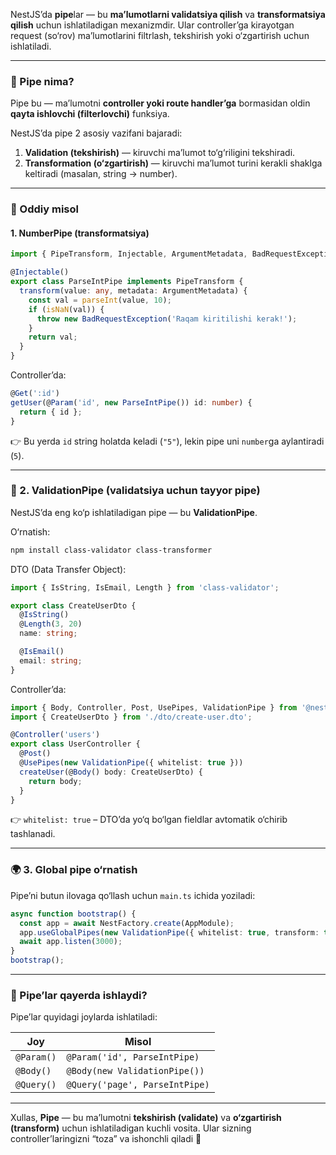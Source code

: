 NestJS’da **pipe**lar — bu **ma’lumotlarni validatsiya qilish** va **transformatsiya qilish** uchun ishlatiladigan mexanizmdir.
Ular controller’ga kirayotgan request (so‘rov) ma’lumotlarini filtrlash, tekshirish yoki o‘zgartirish uchun ishlatiladi.

---

### 🧠 Pipe nima?

Pipe bu — ma’lumotni **controller yoki route handler’ga** bormasidan oldin **qayta ishlovchi (filterlovchi)** funksiya.

NestJS’da pipe 2 asosiy vazifani bajaradi:

1. **Validation (tekshirish)** — kiruvchi ma’lumot to‘g‘riligini tekshiradi.
2. **Transformation (o‘zgartirish)** — kiruvchi ma’lumot turini kerakli shaklga keltiradi (masalan, string → number).

---

### 🧩 Oddiy misol

#### 1. NumberPipe (transformatsiya)

```typescript
import { PipeTransform, Injectable, ArgumentMetadata, BadRequestException } from '@nestjs/common';

@Injectable()
export class ParseIntPipe implements PipeTransform {
  transform(value: any, metadata: ArgumentMetadata) {
    const val = parseInt(value, 10);
    if (isNaN(val)) {
      throw new BadRequestException('Raqam kiritilishi kerak!');
    }
    return val;
  }
}
```

Controller’da:

```typescript
@Get(':id')
getUser(@Param('id', new ParseIntPipe()) id: number) {
  return { id };
}
```

👉 Bu yerda `id` string holatda keladi (`"5"`), lekin pipe uni `number`ga aylantiradi (`5`).

---

### 🧾 2. ValidationPipe (validatsiya uchun tayyor pipe)

NestJS’da eng ko‘p ishlatiladigan pipe — bu **ValidationPipe**.

O‘rnatish:

```bash
npm install class-validator class-transformer
```

DTO (Data Transfer Object):

```typescript
import { IsString, IsEmail, Length } from 'class-validator';

export class CreateUserDto {
  @IsString()
  @Length(3, 20)
  name: string;

  @IsEmail()
  email: string;
}
```

Controller’da:

```typescript
import { Body, Controller, Post, UsePipes, ValidationPipe } from '@nestjs/common';
import { CreateUserDto } from './dto/create-user.dto';

@Controller('users')
export class UserController {
  @Post()
  @UsePipes(new ValidationPipe({ whitelist: true }))
  createUser(@Body() body: CreateUserDto) {
    return body;
  }
}
```

👉 `whitelist: true` – DTO’da yo‘q bo‘lgan fieldlar avtomatik o‘chirib tashlanadi.

---

### 🌍 3. Global pipe o‘rnatish

Pipe’ni butun ilovaga qo‘llash uchun `main.ts` ichida yoziladi:

```typescript
async function bootstrap() {
  const app = await NestFactory.create(AppModule);
  app.useGlobalPipes(new ValidationPipe({ whitelist: true, transform: true }));
  await app.listen(3000);
}
bootstrap();
```

---

### 🧱 Pipe’lar qayerda ishlaydi?

Pipe’lar quyidagi joylarda ishlatiladi:

| Joy        | Misol                          |
| ---------- | ------------------------------ |
| `@Param()` | `@Param('id', ParseIntPipe)`   |
| `@Body()`  | `@Body(new ValidationPipe())`  |
| `@Query()` | `@Query('page', ParseIntPipe)` |

---

Xullas, **Pipe** — bu ma’lumotni **tekshirish (validate)** va **o‘zgartirish (transform)** uchun ishlatiladigan kuchli vosita.
Ular sizning controller’laringizni “toza” va ishonchli qiladi 🚀

